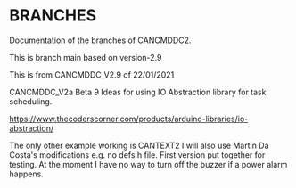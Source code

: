 
# BRANCHES

Documentation of the branches of CANCMDDC2.

This is branch main based on version-2.9

This is from CANCMDDC_V2.9 of 22/01/2021

CANCMDDC_V2a Beta 9
Ideas for using IO Abstraction library for task scheduling.

https://www.thecoderscorner.com/products/arduino-libraries/io-abstraction/

The only other example working is CANTEXT2
I will also use Martin Da Costa's modifications e.g. no defs.h file.
First version put together for testing.
At the moment I have no way to turn off the buzzer if a power alarm happens.

